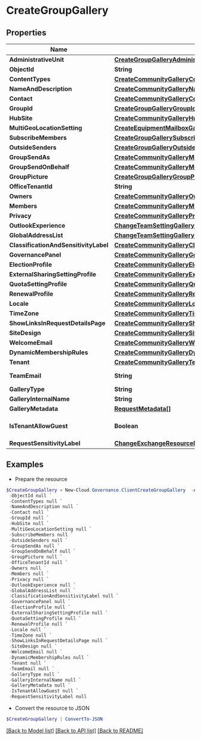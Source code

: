 # CreateGroupGallery
## Properties

Name | Type | Description | Notes
------------ | ------------- | ------------- | -------------
**AdministrativeUnit** | [**CreateGroupGalleryAdministrativeUnit**](CreateGroupGalleryAdministrativeUnit.md) |  | [optional] 
**ObjectId** | **String** |  | [optional] 
**ContentTypes** | [**CreateCommunityGalleryContentTypes**](CreateCommunityGalleryContentTypes.md) |  | [optional] 
**NameAndDescription** | [**CreateCommunityGalleryNameAndDescription**](CreateCommunityGalleryNameAndDescription.md) |  | [optional] 
**Contact** | [**CreateCommunityGalleryContact**](CreateCommunityGalleryContact.md) |  | [optional] 
**GroupId** | [**CreateGroupGalleryGroupId**](CreateGroupGalleryGroupId.md) |  | [optional] 
**HubSite** | [**CreateCommunityGalleryHubSite**](CreateCommunityGalleryHubSite.md) |  | [optional] 
**MultiGeoLocationSetting** | [**CreateEquipmentMailboxGalleryMultiGeoLocationSetting**](CreateEquipmentMailboxGalleryMultiGeoLocationSetting.md) |  | [optional] 
**SubscribeMembers** | [**CreateGroupGallerySubscribeMembers**](CreateGroupGallerySubscribeMembers.md) |  | [optional] 
**OutsideSenders** | [**CreateGroupGalleryOutsideSenders**](CreateGroupGalleryOutsideSenders.md) |  | [optional] 
**GroupSendAs** | [**CreateCommunityGalleryMembers**](CreateCommunityGalleryMembers.md) |  | [optional] 
**GroupSendOnBehalf** | [**CreateCommunityGalleryMembers**](CreateCommunityGalleryMembers.md) |  | [optional] 
**GroupPicture** | [**CreateGroupGalleryGroupPicture**](CreateGroupGalleryGroupPicture.md) |  | [optional] 
**OfficeTenantId** | **String** |  | [optional] 
**Owners** | [**CreateCommunityGalleryOwners**](CreateCommunityGalleryOwners.md) |  | [optional] 
**Members** | [**CreateCommunityGalleryMembers**](CreateCommunityGalleryMembers.md) |  | [optional] 
**Privacy** | [**CreateCommunityGalleryPrivacy**](CreateCommunityGalleryPrivacy.md) |  | [optional] 
**OutlookExperience** | [**ChangeTeamSettingGalleryRequestModelChangeTeamOutlookExperience**](ChangeTeamSettingGalleryRequestModelChangeTeamOutlookExperience.md) |  | [optional] 
**GlobalAddressList** | [**ChangeTeamSettingGalleryRequestModelChangeGlobalAddressList**](ChangeTeamSettingGalleryRequestModelChangeGlobalAddressList.md) |  | [optional] 
**ClassificationAndSensitivityLabel** | [**CreateCommunityGalleryClassificationAndSensitivityLabel**](CreateCommunityGalleryClassificationAndSensitivityLabel.md) |  | [optional] 
**GovernancePanel** | [**CreateCommunityGalleryGovernancePanel**](CreateCommunityGalleryGovernancePanel.md) |  | [optional] 
**ElectionProfile** | [**CreateCommunityGalleryElectionProfile**](CreateCommunityGalleryElectionProfile.md) |  | [optional] 
**ExternalSharingSettingProfile** | [**CreateCommunityGalleryExternalSharingSettingProfile**](CreateCommunityGalleryExternalSharingSettingProfile.md) |  | [optional] 
**QuotaSettingProfile** | [**CreateCommunityGalleryQuotaSettingProfile**](CreateCommunityGalleryQuotaSettingProfile.md) |  | [optional] 
**RenewalProfile** | [**CreateCommunityGalleryRenewalProfile**](CreateCommunityGalleryRenewalProfile.md) |  | [optional] 
**Locale** | [**CreateCommunityGalleryLocale**](CreateCommunityGalleryLocale.md) |  | [optional] 
**TimeZone** | [**CreateCommunityGalleryTimeZone**](CreateCommunityGalleryTimeZone.md) |  | [optional] 
**ShowLinksInRequestDetailsPage** | [**CreateCommunityGalleryShowLinksInRequestDetailsPage**](CreateCommunityGalleryShowLinksInRequestDetailsPage.md) |  | [optional] 
**SiteDesign** | [**CreateCommunityGallerySiteDesign**](CreateCommunityGallerySiteDesign.md) |  | [optional] 
**WelcomeEmail** | [**CreateCommunityGalleryWelcomeEmail**](CreateCommunityGalleryWelcomeEmail.md) |  | [optional] 
**DynamicMembershipRules** | [**CreateCommunityGalleryDynamicMembershipRules**](CreateCommunityGalleryDynamicMembershipRules.md) |  | [optional] 
**Tenant** | [**CreateCommunityGalleryTenant**](CreateCommunityGalleryTenant.md) |  | [optional] 
**TeamEmail** | **String** |  | [optional] [readonly] 
**GalleryType** | **String** |  | [optional] 
**GalleryInternalName** | **String** |  | [optional] 
**GalleryMetadata** | [**RequestMetadata[]**](RequestMetadata.md) |  | [optional] 
**IsTenantAllowGuest** | **Boolean** |  | [optional] [default to $false]
**RequestSensitivityLabel** | [**ChangeExchangeResourceMembershipGalleryRequestModelRequestSensitivityLabel**](ChangeExchangeResourceMembershipGalleryRequestModelRequestSensitivityLabel.md) |  | [optional] 

## Examples

- Prepare the resource
```powershell
$CreateGroupGallery = New-Cloud.Governance.ClientCreateGroupGallery  -AdministrativeUnit null `
 -ObjectId null `
 -ContentTypes null `
 -NameAndDescription null `
 -Contact null `
 -GroupId null `
 -HubSite null `
 -MultiGeoLocationSetting null `
 -SubscribeMembers null `
 -OutsideSenders null `
 -GroupSendAs null `
 -GroupSendOnBehalf null `
 -GroupPicture null `
 -OfficeTenantId null `
 -Owners null `
 -Members null `
 -Privacy null `
 -OutlookExperience null `
 -GlobalAddressList null `
 -ClassificationAndSensitivityLabel null `
 -GovernancePanel null `
 -ElectionProfile null `
 -ExternalSharingSettingProfile null `
 -QuotaSettingProfile null `
 -RenewalProfile null `
 -Locale null `
 -TimeZone null `
 -ShowLinksInRequestDetailsPage null `
 -SiteDesign null `
 -WelcomeEmail null `
 -DynamicMembershipRules null `
 -Tenant null `
 -TeamEmail null `
 -GalleryType null `
 -GalleryInternalName null `
 -GalleryMetadata null `
 -IsTenantAllowGuest null `
 -RequestSensitivityLabel null
```

- Convert the resource to JSON
```powershell
$CreateGroupGallery | ConvertTo-JSON
```

[[Back to Model list]](../README.md#documentation-for-models) [[Back to API list]](../README.md#documentation-for-api-endpoints) [[Back to README]](../README.md)


